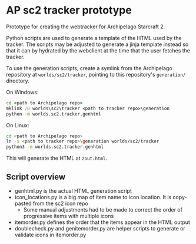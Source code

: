 # AP sc2 tracker prototype
Prototype for creating the webtracker for Archipelago Starcraft 2.

Python scripts are used to generate a template of the HTML used by the tracker.
The scripts may be adjusted to generate a jinja template instead so that it can by
hydrated by the webclient at the time that the user fetches the tracker.

To use the generation scripts, create a symlink from the Archipelago repository at
`worlds/sc2/tracker`, pointing to this repository's `generation/` directory.

On Windows:
```bat
cd <path to Archipelago repo>
mklink /D worlds\sc2\tracker <path to tracker repo>\generation
python -m worlds.sc2.tracker.genhtml
```

On Linux:
```bash
cd <path to Archipelago repo>
ln -s <path to tracker repo>\generation worlds/sc2/tracker
python3 -m worlds.sc2.tracker.genhtml
```

This will generate the HTML at `zout.html`.

## Script overview
* genhtml.py is the actual HTML generation script
* icon_locations.py is a big map of item name to icon location. It is copy-pasted from the sc2 icon repo
  * Some manual adjustments had to be made to correct the order of progressive items with multiple icons
* itemorder.py defines the order that the items appear in the HTML output
* doublecheck.py and genitemorder.py are helper scripts to generate or validate icons in itemorder.py
